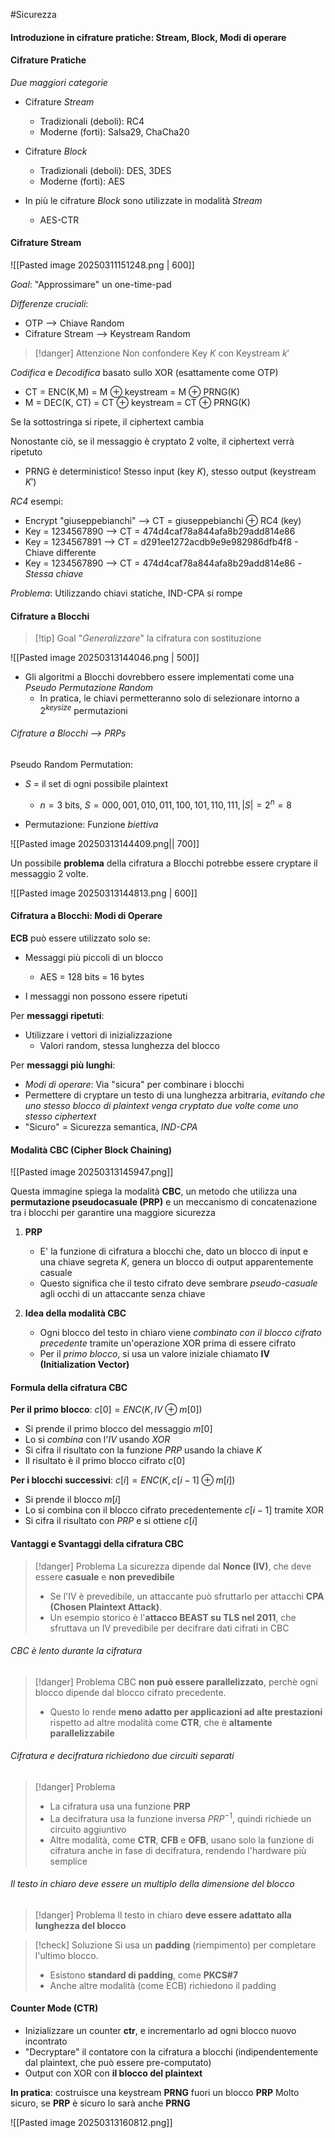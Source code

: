 #Sicurezza 

#### Introduzione in cifrature pratiche: Stream, Block, Modi di operare

#### Cifrature Pratiche
*Due maggiori categorie*
- Cifrature *Stream*
	- Tradizionali (deboli): RC4
	- Moderne (forti): Salsa29, ChaCha20

- Cifrature *Block*
	- Tradizionali (deboli): DES, 3DES
	- Moderne (forti): AES

- In più le cifrature *Block* sono utilizzate in modalità *Stream*
	- AES-CTR


#### Cifrature Stream

![[Pasted image 20250311151248.png | 600]]

*Goal*: "Approssimare" un one-time-pad

*Differenze cruciali*:
- OTP --> Chiave Random
- Cifrature Stream --> Keystream Random

>[!danger] Attenzione
>Non confondere Key $K$ con Keystream $k'$

*Codifica* e *Decodifica* basato sullo XOR (esattamente come OTP)
- CT = ENC(K,M) = M $\oplus$ keystream = M $\oplus$ PRNG(K)
- M = DEC(K, CT) = CT $\oplus$ keystream = CT $\oplus$ PRNG(K)

Se la sottostringa si ripete, il ciphertext cambia

Nonostante ciò, se il messaggio è cryptato 2 volte, il ciphertext verrà ripetuto
- PRNG è deterministico! Stesso input (key $K$), stesso output (keystream $K'$)

*RC4* esempi:
- Encrypt "giuseppebianchi" --> CT = giuseppebianchi $\oplus$ RC4 (key)
- Key = 1234567890 --> CT = 474d4caf78a844afa8b29add814e86
- Key = 1234567891 --> CT = d291ee1272acdb9e9e982986dfb4f8 - Chiave differente 
- Key = 1234567890 --> CT = 474d4caf78a844afa8b29add814e86 - *Stessa chiave*

*Problema*: Utilizzando chiavi statiche, IND-CPA si rompe


#### Cifrature a Blocchi

>[!tip] Goal
>"*Generalizzare*" la cifratura con sostituzione

![[Pasted image 20250313144046.png | 500]]

- Gli algoritmi a Blocchi dovrebbero essere implementati come una *Pseudo Permutazione Random*
	- In pratica, le chiavi permetteranno solo di selezionare intorno a $2^{keysize}$ permutazioni


###### Cifrature a Blocchi --> PRPs
Pseudo Random Permutation:
- $S$ = il set di ogni possibile plaintext
	- $n = 3$ bits, $S = {000,001,010,011,100,101,110,111}, |S| = 2^{n}= 8$ 

- Permutazione: Funzione *biettiva* 

![[Pasted image 20250313144409.png|| 700]]



Un possibile **problema** della cifratura a Blocchi potrebbe essere cryptare il messaggio 2 volte.

![[Pasted image 20250313144813.png | 600]]


#### Cifratura a Blocchi: Modi di Operare

**ECB** può essere utilizzato solo se:
- Messaggi più piccoli di un blocco
	- AES = 128 bits = 16 bytes

- I messaggi non possono essere ripetuti


Per **messaggi ripetuti**:
- Utilizzare i vettori di inizializzazione
	- Valori random, stessa lunghezza del blocco


Per **messaggi più lunghi**:
- *Modi di operare*: Via "sicura" per combinare i blocchi
- Permettere di cryptare un testo di una lunghezza arbitraria, *evitando che uno stesso blocco di plaintext venga cryptato due volte come uno stesso ciphertext*
- "Sicuro" = Sicurezza semantica, *IND-CPA*


#### Modalità CBC (Cipher Block Chaining)

![[Pasted image 20250313145947.png]]

Questa immagine spiega la modalità **CBC**, un metodo che utilizza una **permutazione pseudocasuale (PRP)** e un meccanismo di concatenazione tra i blocchi per garantire una maggiore sicurezza

1. **PRP**
	- E' la funzione di cifratura a blocchi che, dato un blocco di input e una chiave segreta $K$, genera un blocco di output apparentemente casuale
	- Questo significa che il testo cifrato deve sembrare *pseudo-casuale* agli occhi di un attaccante senza chiave

2. **Idea della modalità CBC**
	- Ogni blocco del testo in chiaro viene *combinato con il blocco cifrato precedente* tramite un'operazione XOR prima di essere cifrato
	- Per il *primo blocco*, si usa un valore iniziale chiamato **IV (Initialization Vector)**


#### Formula della cifratura CBC

**Per il primo blocco**:
$c[0] = ENC(K, IV \oplus m[0])$ 

- Si prende il primo blocco del messaggio $m[0]$
- Lo si *combina* con l'$IV$ usando *XOR*
- Si cifra il risultato con la funzione *PRP* usando la chiave $K$
- Il risultato è il primo blocco cifrato $c[0]$

**Per i blocchi successivi**:
$c[i] = ENC(K, c[i-1] \oplus m[i])$ 

- Si prende il blocco $m[i]$
- Lo si combina con il blocco cifrato precedentemente $c[i-1]$ tramite XOR
- Si cifra il risultato con *PRP* e si ottiene $c[i]$ 


#### Vantaggi e Svantaggi della cifratura CBC

>[!danger] Problema
>La sicurezza dipende dal **Nonce (IV)**, che deve essere **casuale** e **non prevedibile**
>- Se l'IV è prevedibile, un attaccante può sfruttarlo per attacchi **CPA (Chosen Plaintext Attack)**.
>- Un esempio storico è l'**attacco BEAST su TLS nel 2011**, che sfruttava un IV prevedibile per decifrare dati cifrati in CBC

###### CBC è lento durante la cifratura

>[!danger] Problema
>CBC **non può essere parallelizzato**, perchè ogni blocco dipende dal blocco cifrato precedente.
>- Questo lo rende **meno adatto per applicazioni ad alte prestazioni** rispetto ad altre modalità come **CTR**, che è **altamente parallelizzabile**


###### Cifratura e decifratura richiedono due circuiti separati

>[!danger] Problema
>- La cifratura usa una funzione **PRP**
>- La decifratura usa la funzione inversa $PRP^{-1}$, quindi richiede un circuito aggiuntivo
>- Altre modalità, come **CTR**, **CFB** e **OFB**, usano solo la funzione di cifratura anche in fase di decifratura, rendendo l'hardware più semplice

###### Il testo in chiaro deve essere un multiplo della dimensione del blocco

>[!danger] Problema
>Il testo in chiaro **deve essere adattato alla lunghezza del blocco**

>[!check] Soluzione
>Si usa un **padding** (riempimento) per completare l'ultimo blocco.
>- Esistono **standard di padding**, come **PKCS#7**
>- Anche altre modalità (come ECB) richiedono il padding



#### Counter Mode (CTR)
- Inizializzare un counter **ctr**, e incrementarlo ad ogni blocco nuovo incontrato
- "Decryptare" il contatore con la cifratura a blocchi (indipendentemente dal plaintext, che può essere pre-computato)
- Output con XOR con **il blocco del plaintext** 

**In pratica**: costruisce una keystream **PRNG** fuori un blocco **PRP**
Molto sicuro, se **PRP** è sicuro lo sarà anche **PRNG**

![[Pasted image 20250313160812.png]]


